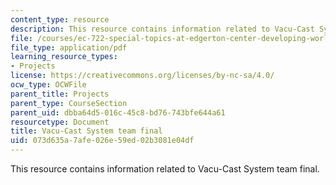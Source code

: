 ```yaml
---
content_type: resource
description: This resource contains information related to Vacu-Cast System team final.
file: /courses/ec-722-special-topics-at-edgerton-center-developing-world-prosthetics-spring-2010/073d635a7afe026e59ed02b3081e04df_MITEC_722S10_vacucast_fnal.pdf
file_type: application/pdf
learning_resource_types:
- Projects
license: https://creativecommons.org/licenses/by-nc-sa/4.0/
ocw_type: OCWFile
parent_title: Projects
parent_type: CourseSection
parent_uid: dbba64d5-016c-45c8-bd76-743bfe644a61
resourcetype: Document
title: Vacu-Cast System team final
uid: 073d635a-7afe-026e-59ed-02b3081e04df
---
```

This resource contains information related to Vacu-Cast System team final.